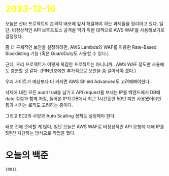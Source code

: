 # <span style="color:yellow">2023-12-10</span>

오늘은 산타 프로젝트의 본격적 배포에 앞서 해결해야 하는 과제들을 정리하고 있다.
일단, 비정상적인 API 브루트포스 공격을 막기 위한 대책으로 AWS WAF를 사용해보기로 결정했다.

좀 더 구체적인 보안을 설정하려면, AWS Lambda와 WAF를 이용한 Rate-Based Blacklisting 기능 (혹은 GuardDuty도 사용할 수 있다.)

근데, 우리 프로젝트가 이렇게 복잡한 프로젝트는 아니니까.. AWS WAF 정도만 사용해도 충분할 것 같다.
(PIN번호에만 추가적으로 보안을 좀 걸어놔야 겠다.)

우리 사이트가 예상보다 더 커지면 AWS Shield Advanced도 고려해봐야한다.

삭제에 대한 모든 audit trail을 남기고
API request를 보내는 IP를 백엔드에서 DB에 date 컬럼과 함께 저장, 들어온 IP가 DB에서 최근 1시간동안 50번 미만 사용됐어야만 통과 시키는 로직도 고려하는 중이다.

그리고 EC2의 사양과 Auto Scailing 정책도 설정해야 한다.

배포 전에 준비할 게 많다, 일단 오늘은 AWS WAF로 비정상적인 API 요청에 대해 IP를 5분간 차단하는 방식으로 작업을 했다.

# 오늘의 백준
```level4
10811
```